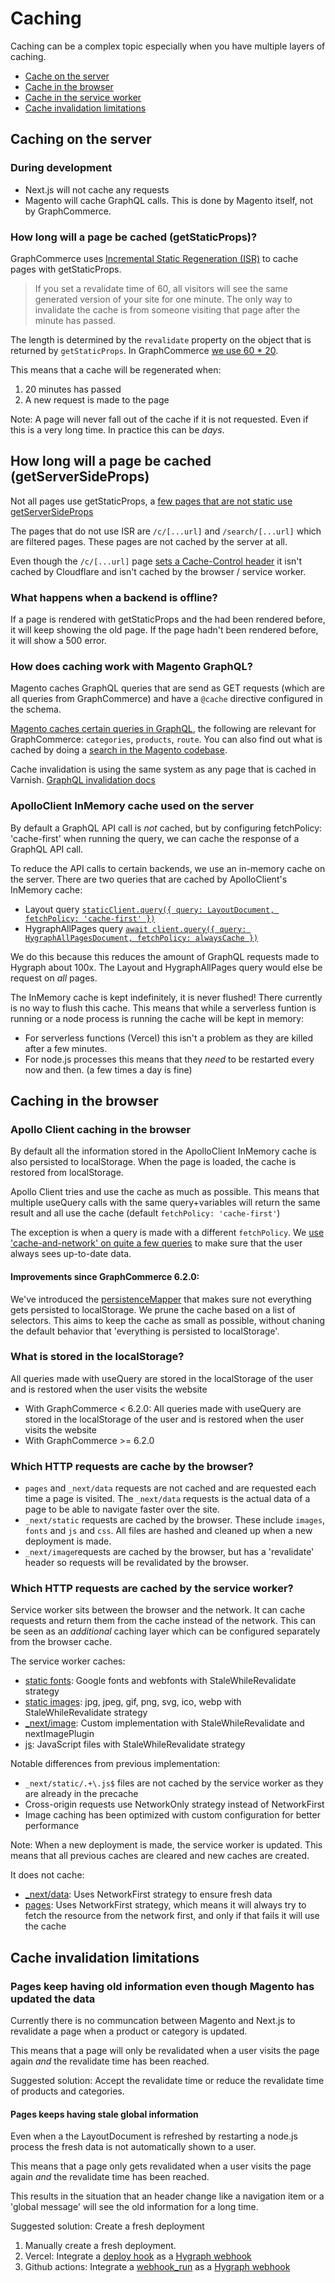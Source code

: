 # Caching

Caching can be a complex topic especially when you have multiple layers of
caching.

- [Cache on the server](#caching-on-the-server)
- [Cache in the browser](#caching-in-the-browser)
- [Cache in the service worker](#caching-in-the-service-worker)
- [Cache invalidation limitations](#cache-invalidation-limitations)

## Caching on the server

### During development

- Next.js will not cache any requests
- Magento will cache GraphQL calls. This is done by Magento itself, not by
  GraphCommerce.

### How long will a page be cached (getStaticProps)?

GraphCommerce uses
[Incremental Static Regeneration (ISR)](https://nextjs.org/docs/pages/building-your-application/data-fetching/incremental-static-regeneration#on-demand-revalidation)
to cache pages with getStaticProps.

> If you set a revalidate time of 60, all visitors will see the same generated
> version of your site for one minute. The only way to invalidate the cache is
> from someone visiting that page after the minute has passed.

The length is determined by the `revalidate` property on the object that is
returned by `getStaticProps`. In GraphCommerce
[we use 60 \* 20](https://github.com/search?q=repo%3Agraphcommerce-org%2Fgraphcommerce+revalidate%3A++path%3A%2F%5Eexamples%5C%2Fmagento-graphcms%5C%2Fpages%5C%2F%2F&type=code).

This means that a cache will be regenerated when:

1. 20 minutes has passed
2. A new request is made to the page

Note: A page will never fall out of the cache if it is not requested. Even if
this is a very long time. In practice this can be _days_.

## How long will a page be cached (getServerSideProps)

Not all pages use getStaticProps, a
[few pages that are not static use getServerSideProps](https://github.com/search?q=repo%3Agraphcommerce-org%2Fgraphcommerce+getServerSideProps+path%3A%2F%5Eexamples%5C%2Fmagento-graphcms%5C%2Fpages%5C%2F%2F&type=code)

The pages that do not use ISR are `/c/[...url]` and `/search/[...url]` which are
filtered pages. These pages are not cached by the server at all.

Even though the `/c/[...url]` page
[sets a Cache-Control header](https://github.com/graphcommerce-org/graphcommerce/blob/canary/examples/magento-graphcms/pages/c/%5B...url%5D.tsx#L14-L17)
it isn't cached by Cloudflare and isn't cached by the browser / service worker.

### What happens when a backend is offline?

If a page is rendered with getStaticProps and the had been rendered before, it
will keep showing the old page. If the page hadn't been rendered before, it will
show a 500 error.

### How does caching work with Magento GraphQL?

Magento caches GraphQL queries that are send as GET requests (which are all
queries from GraphCommerce) and have a `@cache` directive configured in the
schema.

[Magento caches certain queries in GraphQL](https://developer.adobe.com/commerce/webapi/graphql/usage/caching/#cached-and-uncached-queries),
the following are relevant for GraphCommerce: `categories`, `products`, `route`.
You can also find out what is cached by doing a
[search in the Magento codebase](https://github.com/search?q=repo%3Amagento%2Fmagento2+%40cache%28cacheIdentity+path%3A*.graphqls&type=code).

Cache invalidation is using the same system as any page that is cached in
Varnish.
[GraphQL invalidation docs](https://developer.adobe.com/commerce/webapi/graphql/usage/caching/#cache-invalidation)

### ApolloClient InMemory cache used on the server

By default a GraphQL API call is _not_ cached, but by configuring fetchPolicy:
'cache-first' when running the query, we can cache the response of a GraphQL API
call.

To reduce the API calls to certain backends, we use an in-memory cache on the
server. There are two queries that are cached by ApolloClient's InMemory cache:

- Layout query
  [`staticClient.query({ query: LayoutDocument, fetchPolicy: 'cache-first' })`](https://github.com/graphcommerce-org/graphcommerce/blob/7728774cd7e9a4463508a99344b177877e3c826b/examples/magento-graphcms/pages/%5B...url%5D.tsx#L156)
- HygraphAllPages query
  [`await client.query({ query: HygraphAllPagesDocument, fetchPolicy: alwaysCache })`](https://github.com/graphcommerce-org/graphcommerce/blob/7728774cd7e9a4463508a99344b177877e3c826b/packages/hygraph-ui/lib/hygraphPageContent.ts#L31)

We do this because this reduces the amount of GraphQL requests made to Hygraph
about 100x. The Layout and HygraphAllPages query would else be request on _all_
pages.

The InMemory cache is kept indefinitely, it is never flushed! There currently is
no way to flush this cache. This means that while a serverless funtion is
running or a node process is running the cache will be kept in memory:

- For serverless functions (Vercel) this isn't a problem as they are killed
  after a few minutes.
- For node.js processes this means that they _need_ to be restarted every now
  and then. (a few times a day is fine)

## Caching in the browser

### Apollo Client caching in the browser

By default all the information stored in the ApolloClient InMemory cache is also
persisted to localStorage. When the page is loaded, the cache is restored from
localStorage.

Apollo Client tries and use the cache as much as possible. This means that
multiple useQuery calls with the same query+variables will return the same
result and all use the cache (default `fetchPolicy: 'cache-first'`)

The exception is when a query is made with a different `fetchPolicy`. We
[use 'cache-and-network' on quite a few queries](https://github.com/search?q=repo%3Agraphcommerce-org%2Fgraphcommerce+fetchPolicy%3A+%27cache-and-network%27&type=code)
to make sure that the user always sees up-to-date data.

#### Improvements since GraphCommerce 6.2.0:

We've introduced the
[persistenceMapper](https://github.com/graphcommerce-org/graphcommerce/blob/canary/packages/graphql/components/GraphQLProvider/persistenceMapper.ts#L27-L36)
that makes sure not everything gets persisted to localStorage. We prune the
cache based on a list of selectors. This aims to keep the cache as small as
possible, without chaning the default behavior that 'everything is persisted to
localStorage'.

### What is stored in the localStorage?

All queries made with useQuery are stored in the localStorage of the user and is
restored when the user visits the website

- With GraphCommerce < 6.2.0: All queries made with useQuery are stored in the
  localStorage of the user and is restored when the user visits the website
- With GraphCommerce >= 6.2.0

### Which HTTP requests are cache by the browser?

- `pages` and `_next/data` requests are not cached and are requested each time a
  page is visited. The `_next/data` requests is the actual data of a page to be
  able to navigate faster over the site.
- `_next/static` requests are cached by the browser. These include `images`,
  `fonts` and `js` and `css`. All files are hashed and cleaned up when a new
  deployment is made.
- `_next/image`requests are cached by the browser, but has a 'revalidate' header
  so requests will be revalidated by the browser.

### Which HTTP requests are cached by the service worker?

Service worker sits between the browser and the network. It can cache requests
and return them from the cache instead of the network. This can be seen as an
_additional_ caching layer which can be configured separately from the browser
cache.

The service worker caches:

- [static fonts](https://github.com/ducanh-99/serwist/blob/main/packages/next/src/index.worker.ts#L27):
  Google fonts and webfonts with StaleWhileRevalidate strategy
- [static images](https://github.com/ducanh-99/serwist/blob/main/packages/next/src/index.worker.ts#L64):
  jpg, jpeg, gif, png, svg, ico, webp with StaleWhileRevalidate strategy
- [\_next/image](https://github.com/graphcommerce-org/graphcommerce/blob/main/packages/service-worker/runtimeCaching.ts#L6):
  Custom implementation with StaleWhileRevalidate and nextImagePlugin
- [js](https://github.com/ducanh-99/serwist/blob/main/packages/next/src/index.worker.ts#L124):
  JavaScript files with StaleWhileRevalidate strategy

Notable differences from previous implementation:

- `_next/static/.+\.js$` files are not cached by the service worker as they are
  already in the precache
- Cross-origin requests use NetworkOnly strategy instead of NetworkFirst
- Image caching has been optimized with custom configuration for better
  performance

Note: When a new deployment is made, the service worker is updated. This means
that all previous caches are cleared and new caches are created.

It does not cache:

- [\_next/data](https://github.com/ducanh-99/serwist/blob/main/packages/next/src/index.worker.ts#L137):
  Uses NetworkFirst strategy to ensure fresh data
- [pages](https://github.com/ducanh-99/serwist/blob/main/packages/next/src/index.worker.ts#L152):
  Uses NetworkFirst strategy, which means it will always try to fetch the
  resource from the network first, and only if that fails it will use the cache

## Cache invalidation limitations

### Pages keep having old information even though Magento has updated the data

Currently there is no communcation between Magento and Next.js to revalidate a
page when a product or category is updated.

This means that a page will only be revalidated when a user visits the page
again _and_ the revalidate time has been reached.

Suggested solution: Accept the revalidate time or reduce the revalidate time of
products and categories.

#### Pages keeps having stale global information

Even when a the LayoutDocument is refreshed by restarting a node.js process the
fresh data is not automatically shown to a user.

This means that a page only gets revalidated when a user visits the page again
_and_ the revalidate time has been reached.

This results in the situation that an header change like a navigation item or a
'global message' will see the old information for a long time.

Suggested solution: Create a fresh deployment

1. Manually create a fresh deployment.
2. Vercel: Integrate a
   [deploy hook](https://vercel.com/docs/concepts/deployments/deploy-hooks) as a
   [Hygraph webhook](https://hygraph.com/docs/api-reference/basics/webhooks)
3. Github actions: Integrate a
   [webhook_run](https://docs.github.com/en/actions/using-workflows/events-that-trigger-workflows#workflow_run)
   as a
   [Hygraph webhook](https://hygraph.com/docs/api-reference/basics/webhooks)
